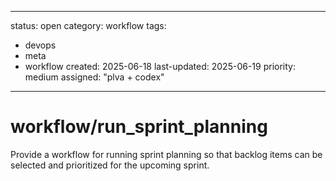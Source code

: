 ---
status: open
category: workflow
tags:
  - devops
  - meta
  - workflow
created: 2025-06-18
last-updated: 2025-06-19
priority: medium
assigned: "plva + codex"
------------------------

# workflow/run_sprint_planning

Provide a workflow for running sprint planning so that backlog items can be selected and prioritized for the upcoming sprint.
